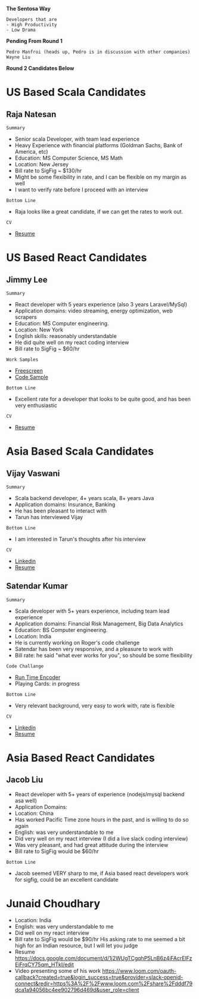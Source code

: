 
**The Sentosa Way**
```
Developers that are
- High Productivity
- Low Drama
```

**Pending From Round 1**
```
Pedro Manfroi (heads up, Pedro is in discussion with other companies)
Wayne Liu
```

**Round 2 Candidates Below**

# US Based Scala Candidates

## Raja Natesan

`Summary`
* Senior scala Developer, with team lead experience
* Heavy Experience with financial platforms (Goldman Sachs, Bank of America, etc)
* Education: MS Computer Science, MS Math
* Location: New Jersey
* Bill rate to SigFig ~ $130/hr
* Might be some flexibility in rate, and I can be flexible on my margin as well
* I want to verify rate before I proceed with an interview

`Bottom Line`
* Raja looks like a great candidate, if we can get the rates to work out.

`CV`
* [Resume](https://github.com/SteveAtSentosa/sigfig-candidates/blob/master/raja-natesan/sentosa-resume-raja-natesan.docx)


# US Based React Candidates

## Jimmy Lee

`Summary`
* React developer with 5 years experience (also 3 years Laravel/MySql)
* Application domains: video streaming, energy optimization, web scrapers
* Education: MS Computer engineering.
* Location: New York
* English skills: reasonably understandable
* He did quite well on my react coding interview
* Bill rate to SigFig ~ $60/hr

`Work Samples`
* [Freescreen]()
* [Code Sample]()

`Bottom Line`
* Excellent rate for a developer that looks to be quite good, and has been very enthusiastic

`CV`
* [Resume](https://github.com/SteveAtSentosa/sigfig-candidates/blob/master/jimmy-lee/sentosa-resume-jimmy-lee.pdf)


# Asia Based Scala Candidates

## Vijay Vaswani

`Summary`
* Scala backend developer, 4+ years scala, 8+ years Java
* Application domains: Insurance, Banking
* He has been pleasant to interact with
* Tarun has interviewed Vijay

`Bottom Line`
* I am interested in Tarun's thoughts after his interview

`CV`
* [Linkedin](https://www.linkedin.com/in/vijay-vaswani-2107/)
* [Resume]()

## Satendar Kumar

`Summary`
* Scala developer with 5+ years experience, including team lead experience
* Application domains: Financial Risk Management, Big Data Analytics
* Education: BS Computer engineering.
* Location: India
* He is currently working on Roger's code challenge
* Satendar has been very responsive, and a pleasure to work with
* Bill rate: he said "what ever works for you", so should be some flexibility

`Code Challange`
* [Run Time Encoder]()
* Playing Cards: in progress

`Bottom Line`
* Very relevant background, very easy to work with, rate is flexible

`CV`
* [Linkedin](https://in.linkedin.com/in/satendrakumar06)
* [Resume]()


# Asia Based React Candidates

## Jacob Liu
* React developer with 5+ years of experience (nodejs/mysql backend asa well)
* Application Domains:
* Location: China
* Has worked Pacific Time zone hours in the past, and is willing to do so again
* English: was very understandable to me
* Did very well on my react interview (I did a live slack coding interview)
* Was very pleasant, and had great attitude during the interview
* Bill rate to SigFig would be $60/hr

`Bottom Line`
* Jacob seemed VERY sharp to me, if Asia based react developers work for sigfig, could be an excellent candidate

# Junaid Choudhary
* Location: India
* English: was very understandable to me
* Did well on my react interview
* Bill rate to SigFig would be $90/hr
  His asking rate to me seemed a bit high for an Indian resource, but I will let you judge
* Resume
  https://docs.google.com/document/d/1j2WUgTCgqhP5LnB6z4iFAcrElFzEiFrqCY75qm_HTkI/edit
* Video presenting some of his work
  https://www.loom.com/oauth-callback?created=true&login_success=true&provider=slack-openid-connect&redir=https%3A%2F%2Fwww.loom.com%2Fshare%2Fdddf79dca1a94056bc4ee902796d469d&user_role=client


